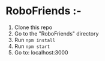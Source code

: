# RoboFriends :-
1. Clone this repo
2. Go to the "RoboFriends" directory
3. Run `npm install`
4. Run `npm start`
5. Go to: localhost:3000

